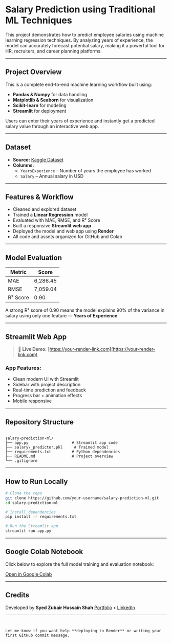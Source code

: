 
# Salary Prediction using Traditional ML Techniques

This project demonstrates how to predict employee salaries using machine learning regression techniques. By analyzing years of experience, the model can accurately forecast potential salary, making it a powerful tool for HR, recruiters, and career planning platforms.

---

##  Project Overview

This is a complete end-to-end machine learning workflow built using:

- **Pandas & Numpy** for data handling  
- **Matplotlib & Seaborn** for visualization  
- **Scikit-learn** for modeling  
- **Streamlit** for deployment  

Users can enter their years of experience and instantly get a predicted salary value through an interactive web app.

---

##  Dataset

- **Source:** [Kaggle Dataset](https://www.kaggle.com/datasets/korpionn/salary-prediction-dataset)
- **Columns:**
  - `YearsExperience` – Number of years the employee has worked
  - `Salary` – Annual salary in USD

---

##  Features & Workflow

-  Cleaned and explored dataset  
-  Trained a **Linear Regression** model  
-  Evaluated with MAE, RMSE, and R² Score  
-  Built a responsive **Streamlit web app**  
-  Deployed the model and web app using **Render**  
-  All code and assets organized for GitHub and Colab  

---

##  Model Evaluation

| Metric      | Score     |
|-------------|-----------|
| MAE         | 6,286.45  |
| RMSE        | 7,059.04  |
| R² Score    | 0.90      |

A strong R² score of 0.90 means the model explains 90% of the variance in salary using only one feature — **Years of Experience**.

---

##  Streamlit Web App

> 🔗 **Live Demo:** [https://your-render-link.com](https://your-render-link.com)  


###  App Features:
- Clean modern UI with Streamlit  
- Sidebar with project description  
- Real-time prediction and feedback  
- Progress bar + animation effects  
- Mobile responsive

---

## Repository Structure

```

salary-prediction-ml/
├── app.py                   # Streamlit app code
├── salary\_predictor.pkl     # Trained model
├── requirements.txt         # Python dependencies
├── README.md                # Project overview
└── .gitignore

````

---

## How to Run Locally

```bash
# Clone the repo
git clone https://github.com/your-username/salary-prediction-ml.git
cd salary-prediction-ml

# Install dependencies
pip install -r requirements.txt

# Run the Streamlit app
streamlit run app.py
````

---

## Google Colab Notebook

Click below to explore the full model training and evaluation notebook:

 [Open in Google Colab](https://colab.research.google.com/drive/1ObI1yeyQ3ar5oUDO7hXj0g6UewGWzTr8?usp=sharing)

---

##  Credits

Developed by **Syed Zubair Hussain Shah**
[Portfolio](https://zubair-hussain-shah.vercel.app/) • [LinkedIn](https://linkedin.com/in/syed-zubair-hussain-shah)

---

```


Let me know if you want help **deploying to Render** or writing your first GitHub commit message.
```
